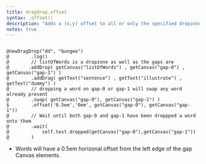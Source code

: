 ```yaml
---
title: dragdrop.offset
syntax: .offset()
description: "Adds a (x,y) offset to all or only the specified dropzones."
notes: true
---
```


<!--more-->

<pre><code class="language-diff-javascript diff-highlight try-true">
@newDragDrop("dd", "bungee")
@        .log()
@        // listOfWords is a dropzone as well as the gaps are
@       .addDrop( getCanvas("listOfWords") , getCanvas("gap-0") , getCanvas("gap-1") )
@        .addDrag( getText("sentence") , getText("illustrate") , getText("dummy") )
@        // dropping a word on gap-0 or gap-1 will swap any word already present
@        .swap( getCanvas("gap-0"), getCanvas("gap-1") )       
$        .offset('0.5em','0em', getCanvas("gap-0"), getCanvas("gap-1"))
@        // Wait until both gap-0 and gap-1 have been droppped a word onto them
@        .wait(
@            self.test.dropped(getCanvas("gap-0"),getCanvas("gap-1"))
@        )
</code></pre>

+  Words will have a 0.5em horizonal offset from the left edge of the gap Canvas elements.

